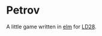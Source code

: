 Petrov
======

A little game written in [elm](http://elm-lang.org) for [LD28](http://ludumdare.com).
